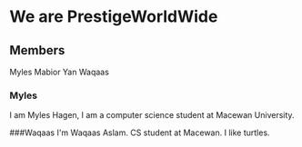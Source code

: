 # We are PrestigeWorldWide

## Members

Myles
Mabior
Yan
Waqaas

### Myles
I am Myles Hagen, I am a computer science student at Macewan University.



###Waqaas
I'm Waqaas Aslam. CS student at Macewan. I like turtles.